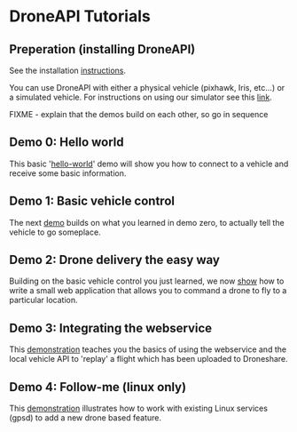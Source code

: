 

# DroneAPI Tutorials

## Preperation (installing DroneAPI)

See the installation [instructions](documentation/install.md).

You can use DroneAPI with either a physical vehicle (pixhawk, Iris, etc...) or a simulated vehicle.  For instructions on using our simulator see this [link](http://dev.ardupilot.com/wiki/simulation-2/setting-up-sitl-using-vagrant/).

FIXME - explain that the demos build on each other, so go in sequence

## Demo 0: Hello world

This basic '[hello-world](documentation/hello-world-demo.md)' demo will show you how to connect to a vehicle and receive some basic information.

## Demo 1: Basic vehicle control

The next [demo](documentation/simple-demo-goto.md ) builds on what you learned in demo zero, to actually tell the vehicle to go someplace.

## Demo 2: Drone delivery the easy way

Building on the basic vehicle control you just learned, we now [show](documentation/drone-delivery-demo.md) how to write a small web application that allows you to command a drone to fly to a particular location.

## Demo 3: Integrating the webservice

This [demonstration](documentation/flight-replay-demo.md) teaches you the basics of using the webservice and the local vehicle API to 'replay' a flight which has been uploaded to Droneshare.

## Demo 4: Follow-me (linux only)

This [demonstration](documentation/follow-me-demo.md) illustrates how to work with existing Linux services (gpsd) to add a new drone based feature.
